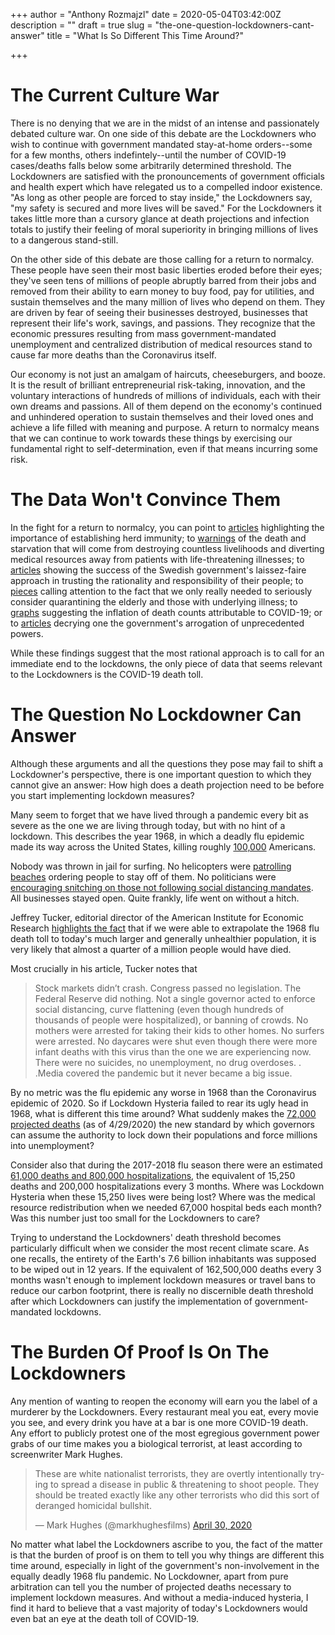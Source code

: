 +++
author = "Anthony Rozmajzl"
date = 2020-05-04T03:42:00Z
description = ""
draft = true
slug = "the-one-question-lockdowners-cant-answer"
title = "What Is So Different This Time Around?"

+++


# The Current Culture War

There is no denying that we are in the midst of an intense and passionately debated culture war. On one side of this debate are the Lockdowners who wish to continue with government mandated stay-at-home orders--some for a few months, others indefintely--until the number of COVID-19 cases/deaths falls below some arbitrarily determined threshold. The Lockdowners are satisfied with the pronouncements of government officials and health expert which have relegated us to a compelled indoor existence. "As long as other people are forced to stay inside," the Lockdowners say, "my safety is secured and more lives will be saved." For the Lockdowners it takes little more than a cursory glance at death projections and infection totals to justify their feeling of moral superiority in bringing millions of lives to a dangerous stand-still.

On the other side of this debate are those calling for a return to normalcy. These people have seen their most basic liberties eroded before their eyes; they've seen tens of millions of people abruptly barred from their jobs and removed from their ability to earn money to buy food, pay for utilities, and sustain themselves and the many million of lives who depend on them. They are driven by fear of seeing their businesses destroyed, businesses that represent their life's work, savings, and passions. They recognize that the economic pressures resulting from mass government-mandated unemployment and centralized distribution of medical resources stand to cause far more deaths than the Coronavirus itself. 

Our economy is not just an amalgam of haircuts, cheeseburgers, and booze. It is the result of brilliant entrepreneurial risk-taking, innovation, and the voluntary interactions of hundreds of millions of individuals, each with their own dreams and passions. All of them depend on the economy's continued and unhindered operation to sustain themselves and their loved ones and achieve a life filled with meaning and purpose. A return to normalcy means that we can continue to work towards these things by exercising our fundamental right to self-determination, even if that means incurring some risk.

# The Data Won't Convince Them

In the fight for a return to normalcy, you can point to [articles](https://www.foxnews.com/media/california-doctor-questions-stay-at-home-orders) highlighting the importance of establishing herd immunity; to [warnings](http://www.ronpaulinstitute.org/archives/featured-articles/2020/april/19/the-unseen-death-toll-of-covid-19-measures/) of the death and starvation that will come from destroying countless livelihoods and diverting medical resources away from patients with life-threatening illnesses; to [articles](https://fee.org/articles/sweden-s-top-epidemiologist-covid-19-infections-flattening-under-policy-of-individual-responsibility/) showing the success of the Swedish government's laissez-faire approach in trusting the rationality and responsibility of their people; to [pieces](https://thehill.com/opinion/healthcare/494034-the-data-are-in-stop-the-panic-and-end-the-total-isolation) calling attention to the fact that we only really needed to seriously consider quarantining the elderly and those with underlying illness; to [graphs](https://twitter.com/WriterRomana/status/1255298101767737344?s=20) suggesting the inflation of death counts attributable to COVID-19; or to [articles](https://fee.org/articles/confronting-the-leviathan-of-the-covid-19-crisis/) decrying one the government's arrogation of unprecedented powers. 

While these findings suggest that the most rational approach is to call for an immediate end to the lockdowns, the only piece of data that seems relevant to the Lockdowners is the COVID-19 death toll.

# The Question No Lockdowner Can Answer

Although these arguments and all the questions they pose may fail to shift a Lockdowner's perspective, there is one important question to which they cannot give an answer: How high does a death projection need to be before you start implementing lockdown measures?

Many seem to forget that we have lived through a pandemic every bit as severe as the one we are living through today, but with no hint of a lockdown. This describes the year 1968, in which a deadly flu epidemic made its way across the United States, killing roughly [100,000](https://www.cdc.gov/flu/pandemic-resources/1968-pandemic.html) Americans. 

Nobody was thrown in jail for surfing. No helicopters were [patrolling beaches](https://twitter.com/michaeljknowles/status/1257031573024567296) ordering people to stay off of them. No politicians were [encouraging snitching on those not following social distancing mandates](https://twitter.com/NYCMayor/status/1251496378372632577?ref_src=twsrc%5Etfw%7Ctwcamp%5Etweetembed%7Ctwterm%5E1251496378372632577&ref_url=https%3A%2F%2Fnypost.com%2F2020%2F04%2F18%2Fde-blasio-urges-new-yorkers-to-snitch-on-social-distance-rule-breakers%2F). All businesses stayed open. Quite frankly, life went on without a hitch. 

Jeffrey Tucker, editorial director of the American Institute for Economic Research [highlights the fact](https://www.aier.org/article/woodstock-occurred-in-the-middle-of-a-pandemic/) that if we were able to extrapolate the 1968 flu death toll to today's much larger and generally unhealthier population, it is very likely that almost a quarter of a million people would have died.

Most crucially in his article, Tucker notes that 
> Stock markets didn’t crash. Congress passed no legislation. The Federal Reserve did nothing. Not a single governor acted to enforce social distancing, curve flattening (even though hundreds of thousands of people were hospitalized), or banning of crowds. No mothers were arrested for taking their kids to other homes. No surfers were arrested. No daycares were shut even though there were more infant deaths with this virus than the one we are experiencing now. There were no suicides, no unemployment, no drug overdoses. . .Media covered the pandemic but it never became a big issue.

By no metric was the flu epidemic any worse in 1968 than the Coronavirus epidemic of 2020. So if Lockdown Hysteria failed to rear its ugly head in 1968, what is different this time around? What suddenly makes the [72,000 projected deaths](http://www.healthdata.org/covid/updates) (as of 4/29/2020) the new standard by which governors can assume the authority to lock down their populations and force millions into unemployment? 

Consider also that during the 2017-2018 flu season there were an estimated [61,000 deaths and 800,000 hospitalizations](https://www.cdc.gov/flu/about/burden/2017-2018/archive.htm#table1), the equivalent of 15,250 deaths and 200,000 hospitalizations every 3 months. Where was Lockdown Hysteria when these 15,250 lives were being lost? Where was the medical resource redistribution when we needed 67,000 hospital beds each month? Was this number just too small for the Lockdowners to care? 

Trying to understand the Lockdowners' death threshold becomes particularly difficult when we consider the most recent climate scare. As one recalls, the entirety of the Earth's 7.6 billion inhabitants was supposed to be wiped out in 12 years. If the equivalent of 162,500,000 deaths every 3 months wasn't enough to implement lockdown measures or travel bans to reduce our carbon footprint, there is really no discernible death threshold after which Lockdowners can justify the implementation of government-mandated lockdowns.

# The Burden Of Proof Is On The Lockdowners

Any mention of wanting to reopen the economy will earn you the label of a murderer by the Lockdowners. Every restaurant meal you eat, every movie you see, and every drink you have at a bar is one more COVID-19 death. Any effort to publicly protest one of the most egregious government power grabs of our time makes you a biological terrorist, at least according to screenwriter Mark Hughes.

<blockquote class="twitter-tweet"><p lang="en" dir="ltr">These are white nationalist terrorists, they are overtly intentionally trying to spread a disease in public &amp; threatening to shoot people. They should be treated exactly like any other terrorists who did this sort of deranged homicidal bullshit.</p>&mdash; Mark Hughes (@markhughesfilms) <a href="https://twitter.com/markhughesfilms/status/1255918186685321217?ref_src=twsrc%5Etfw">April 30, 2020</a></blockquote> <script async src="https://platform.twitter.com/widgets.js" charset="utf-8"></script>

No matter what label the Lockdowners ascribe to you, the fact of the matter is that the burden of proof is on them to tell you why things are different this time around, especially in light of the government's non-involvement in the equally deadly 1968 flu pandemic. No Lockdowner, apart from pure arbitration can tell you the number of projected deaths necessary to implement lockdown measures. And without a media-induced hysteria, I find it hard to believe that a vast majority of today's Lockdowners would even bat an eye at the death toll of COVID-19.

